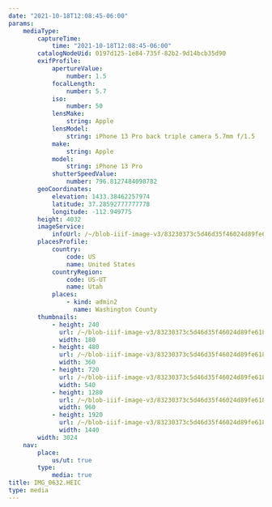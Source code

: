 ```yaml
---
date: "2021-10-18T12:08:45-06:00"
params:
    mediaType:
        captureTime:
            time: "2021-10-18T12:08:45-06:00"
        catalogNodeUid: 0197d125-1e84-735f-82b2-9d14bcb35d90
        exifProfile:
            apertureValue:
                number: 1.5
            focalLength:
                number: 5.7
            iso:
                number: 50
            lensMake:
                string: Apple
            lensModel:
                string: iPhone 13 Pro back triple camera 5.7mm f/1.5
            make:
                string: Apple
            model:
                string: iPhone 13 Pro
            shutterSpeedValue:
                number: 796.8127484098782
        geoCoordinates:
            elevation: 1433.38462257974
            latitude: 37.28592777777778
            longitude: -112.949775
        height: 4032
        imageService:
            infoUrl: /~/blob-iiif-image-v3/83230373c5d46d35f46024d89fe618d573e792b80326fa8a96621ae9b7b4f863/info.json
        placesProfile:
            country:
                code: US
                name: United States
            countryRegion:
                code: US-UT
                name: Utah
            places:
                - kind: admin2
                  name: Washington County
        thumbnails:
            - height: 240
              url: /~/blob-iiif-image-v3/83230373c5d46d35f46024d89fe618d573e792b80326fa8a96621ae9b7b4f863/full/180%2C240/0/default.jpg
              width: 180
            - height: 480
              url: /~/blob-iiif-image-v3/83230373c5d46d35f46024d89fe618d573e792b80326fa8a96621ae9b7b4f863/full/360%2C480/0/default.jpg
              width: 360
            - height: 720
              url: /~/blob-iiif-image-v3/83230373c5d46d35f46024d89fe618d573e792b80326fa8a96621ae9b7b4f863/full/540%2C720/0/default.jpg
              width: 540
            - height: 1280
              url: /~/blob-iiif-image-v3/83230373c5d46d35f46024d89fe618d573e792b80326fa8a96621ae9b7b4f863/full/960%2C1280/0/default.jpg
              width: 960
            - height: 1920
              url: /~/blob-iiif-image-v3/83230373c5d46d35f46024d89fe618d573e792b80326fa8a96621ae9b7b4f863/full/1440%2C1920/0/default.jpg
              width: 1440
        width: 3024
    nav:
        place:
            us/ut: true
        type:
            media: true
title: IMG_0632.HEIC
type: media
---
```

